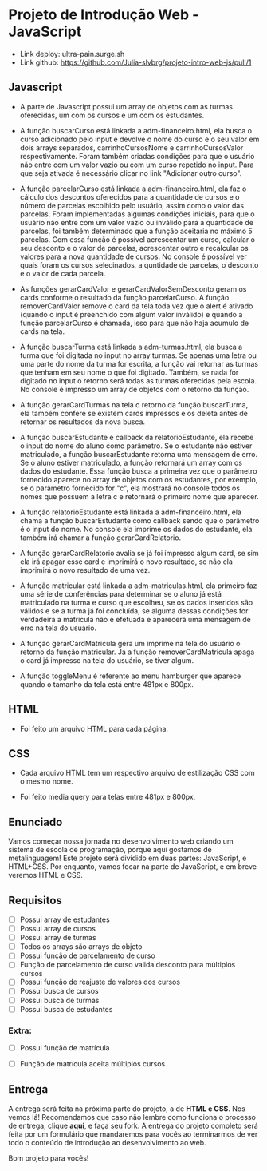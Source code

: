 # Projeto de Introdução Web - JavaScript

- Link deploy: ultra-pain.surge.sh
- Link github: https://github.com/Julia-slvbrg/projeto-intro-web-js/pull/1

## Javascript

- A parte de Javascript possui um array de objetos com as turmas oferecidas, um com os cursos e um com os estudantes.

- A função buscarCurso está linkada a adm-financeiro.html, ela busca o curso adicionado pelo input e devolve o nome do curso e o seu valor em dois arrays separados, carrinhoCursosNome e carrinhoCursosValor respectivamente. Foram também criadas condições para que o usuário não entre com um valor vazio ou com um curso repetido no input. Para que seja ativada é necessário clicar no link "Adicionar outro curso".

- A função parcelarCurso está linkada a adm-financeiro.html, ela faz o cálculo dos descontos oferecidos para a quantidade de cursos e o número de parcelas escolhido pelo usuário, assim como o valor das parcelas. Foram implementadas algumas condições iniciais, para que o usuário não entre com um valor vazio ou inválido para a quantidade de parcelas, foi também determinado que a função aceitaria no máximo 5 parcelas. Com essa função é possível acrescentar um curso, calcular o seu desconto e o valor de parcelas, acrescentar outro e recalcular os valores para a nova quantidade de cursos. No console é possível ver quais foram os cursos selecinados, a quntidade de parcelas, o desconto e o valor de cada parcela.

- As funções gerarCardValor e gerarCardValorSemDesconto geram os cards conforme o resultado da função parcelarCurso. A função removerCardValor remove o card da tela toda vez que o alert é ativado (quando o input é preenchido com algum valor inválido) e quando a função parcelarCurso é chamada, isso para que não haja acumulo de cards na tela.

- A função buscarTurma está linkada a adm-turmas.html, ela busca a turma que foi digitada no input no array turmas. Se apenas uma letra ou uma parte do nome da turma for escrita, a função vai retornar as turmas que tenham em seu nome o que foi digitado. Também, se nada for digitado no input o retorno será todas as turmas oferecidas pela escola. No console é impresso um array de objetos com o retorno da função.

- A função gerarCardTurmas  na tela o retorno da função buscarTurma, ela também confere se existem cards impressos e os deleta antes de retornar os resultados da nova busca. 

- A função buscarEstudante é callback da relatorioEstudante, ela recebe o input do nome do aluno como parâmetro. Se o estudante não estiver matriculado, a função buscarEstudante retorna uma mensagem de erro. Se o aluno estiver matriculado, a função retornará um array com os dados do estudante. Essa função busca a primeira vez que o parâmetro fornecido aparece no array de objetos com os estudantes, por exemplo, se o parâmetro fornecido for "c", ela mostrará no console todos os nomes que possuem a letra c e retornará o primeiro nome que aparecer.

- A função relatorioEstudante está linkada a adm-financeiro.html, ela chama a função buscarEstudante como callback sendo que o parâmetro é o input do nome. No console ela imprime os dados do estudante, ela também irá chamar a função gerarCardRelatorio.

- A função gerarCardRelatorio avalia se já foi impresso algum card, se sim ela irá apagar esse card e imprimirá o novo resultado, se não ela imprimirá o novo resultado de uma vez.

- A função matricular está linkada a adm-matriculas.html, ela primeiro faz uma série de conferências para determinar se o aluno já está matriculado na turma e curso que escolheu, se os dados inseridos são válidos e se a turma já foi concluída, se alguma dessas condições for verdadeira a matrícula não é efetuada e aparecerá uma mensagem de erro na tela do usuário.

- A função gerarCardMatricula gera um imprime na tela do usuário o retorno da função matricular. Já a função removerCardMatricula apaga o card já impresso na tela do usuário, se tiver algum.

- A função toggleMenu é referente ao menu hamburger que aparece quando o tamanho da tela está entre 481px e 800px.

## HTML

- Foi feito um arquivo HTML para cada página.

## CSS

- Cada arquivo HTML tem um respectivo arquivo de estilização CSS com o mesmo nome.

- Foi feito media query para telas entre 481px e 800px.


## Enunciado

Vamos começar nossa jornada no desenvolvimento web criando um sistema de escola de programação, porque aqui gostamos de metalinguagem!
Este projeto será dividido em duas partes: JavaScript, e HTML+CSS. Por enquanto, vamos focar na parte de JavaScript, e em breve veremos HTML e CSS.

## Requisitos

- [ ]  Possui array de estudantes
- [ ]  Possui array de cursos
- [ ]  Possui array de turmas
- [ ]  Todos os arrays são arrays de objeto
- [ ]  Possui função de parcelamento de curso
- [ ]  Função de parcelamento de curso valida desconto para múltiplos cursos
- [ ]  Possui função de reajuste de valores dos cursos
- [ ]  Possui busca de cursos
- [ ]  Possui busca de turmas
- [ ]  Possui busca de estudantes

### Extra:

- [ ]  Possui função de matrícula
- [ ]  Função de matrícula aceita múltiplos cursos


## Entrega
A entrega será feita na próxima parte do projeto, a de **HTML e CSS**. Nos vemos lá!
Recomendamos que caso não lembre como funciona o processo de entrega, clique [**aqui**](https://github.com/labenuexercicios/instrucoes-entrega), e faça seu fork. A entrega do projeto completo será feita por um formulário que mandaremos para vocês ao terminarmos de ver todo o conteúdo de introdução ao desenvolvimento ao web.

Bom projeto para vocês!

